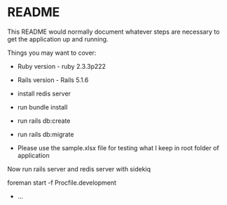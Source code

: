 
# README

This README would normally document whatever steps are necessary to get the
application up and running.

Things you may want to cover:

* Ruby version -  ruby 2.3.3p222

* Rails version - Rails 5.1.6 

* install redis server 

* run bundle install

* run rails db:create
* run rails db:migrate

* Please use the sample.xlsx file for testing what I keep in root folder of application 

Now run rails server and redis server with sidekiq 

foreman start -f Procfile.development


* ...

